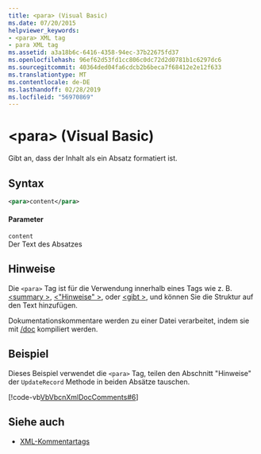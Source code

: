 ```yaml
---
title: <para> (Visual Basic)
ms.date: 07/20/2015
helpviewer_keywords:
- <para> XML tag
- para XML tag
ms.assetid: a3a18b6c-6416-4358-94ec-37b22675fd37
ms.openlocfilehash: 96ef62d53fd1cc806c0dc72d2d0781b1c6297dc6
ms.sourcegitcommit: 40364ded04fa6cdcb2b6beca7f68412e2e12f633
ms.translationtype: MT
ms.contentlocale: de-DE
ms.lasthandoff: 02/28/2019
ms.locfileid: "56970869"
---
```

# <a name="para-visual-basic"></a>\<para> (Visual Basic)
Gibt an, dass der Inhalt als ein Absatz formatiert ist.  
  
## <a name="syntax"></a>Syntax  
  
```xml  
<para>content</para>  
```  
  
#### <a name="parameters"></a>Parameter  
 `content`  
 Der Text des Absatzes  
  
## <a name="remarks"></a>Hinweise  
 Die `<para>` Tag ist für die Verwendung innerhalb eines Tags wie z. B. [ \<summary >](../../../visual-basic/language-reference/xmldoc/summary.md), [ \<"Hinweise" >](../../../visual-basic/language-reference/xmldoc/remarks.md), oder [ \<gibt >](../../../visual-basic/language-reference/xmldoc/returns.md), und können Sie die Struktur auf den Text hinzufügen.  
  
 Dokumentationskommentare werden zu einer Datei verarbeitet, indem sie mit [/doc](../../../visual-basic/reference/command-line-compiler/doc.md) kompiliert werden.  
  
## <a name="example"></a>Beispiel  
 Dieses Beispiel verwendet die `<para>` Tag, teilen den Abschnitt "Hinweise" der `UpdateRecord` Methode in beiden Absätze tauschen.  
  
 [!code-vb[VbVbcnXmlDocComments#6](~/samples/snippets/visualbasic/VS_Snippets_VBCSharp/VbVbcnXmlDocComments/VB/Class1.vb#6)]  
  
## <a name="see-also"></a>Siehe auch
- [XML-Kommentartags](../../../visual-basic/language-reference/xmldoc/index.md)
